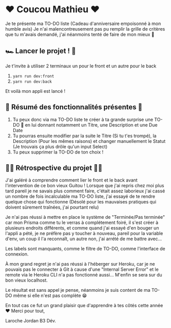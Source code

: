 # ❤️ Coucou Mathieu ❤️

Je te présente ma TO-DO liste (Cadeau d'anniversaire empoisonné à mon humble avis)
Je n'ai malencontreusement pas pu remplir la grille de critères que tu m'avais demandé, j'ai néanmoins tenté de faire de mon mieux 🫡

## 🏎 Lancer le projet ! 💨

Je t'invite à utiliser 2 terminaux un pour le front et un autre pour le back

1. `yarn run dev:front`
2. `yarn run dev:back`

Et voilà mon appli est lancé !

## 📝 Résumé des fonctionnalités présentes 📝

1. Tu peux donc via ma TO-DO liste te créer à ta grande surprise une TO-DO 🤩 en lui donnant notamment un Titre, une Description et une Due Date
2. Tu pourras ensuite modifier par la suite le Titre (Si tu t'es trompé), la Description (Pour les mêmes raisons) et changer manuellement le Statut (Je trouvais ça plus drôle qu'un input Select)
3. Tu peux supprimer la TO-DO de ton choix !

## 👷🏾 Rétrospective du projet 👷🏾

J'ai galéré à comprendre comment lier le front et le back avant l'intervention de ce bon vieux Guitou !
Lorsque que j'ai repris chez moi plus tard pareil je ne savais plus comment faire, c'était assez laborieux j'ai cassé un nombre de fois incalculable ma TO-DO liste, j'ai essayé de te rendre quelque chose qui fonctionne (Désolé pour les mauvaises pratiques qui doivent sûrement traînées, j'ai pourtant relu)

Je n'ai pas réussi à mettre en place le système de "Terminée/Pas terminée" car mon Prisma comme tu le verras à complétement foiré, il s'est créer à plusieurs endroits différents, et comme quand j'ai essayé d'en bouger un l'appli a pété, je ne préfère pas y toucher à nouveau, pareil pour la variable d'env, un coup il l'a reconnaît, un autre non, j'ai arrété de me battre avec...

Les labels sont manquants, comme le filtre de TO-DO, comme l'interface de connexion.

À mon grand regret je n'ai pas réussi à l'héberger sur Heroku, car je ne pouvais pas le connecter à Git à cause d'une "Internal Server Error" et le remote via le Heroku CLI n'a pas fonctionné aussi... M'enfin se sera sur du bon vieux localhost.

Le résultat est sans appel je pense, néanmoins je suis content de ma TO-DO même si elle n'est pas complète 😁

En tout cas ce fut un grand plaisir que d'apprendre à tes côtés cette année ❤️ 
Merci pour tout,

Laroche Jordan B3 Dév.
